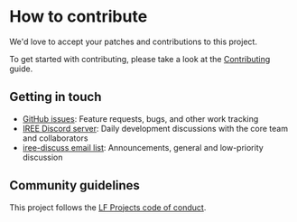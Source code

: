 # How to contribute

We'd love to accept your patches and contributions to this project.

To get started with contributing, please take a look at the
[Contributing](https://iree.dev/developers/general/contributing/) guide.

## Getting in touch

*   [GitHub issues](https://github.com/iree-org/iree-experimental/issues): Feature requests,
    bugs, and other work tracking
*   [IREE Discord server](https://discord.gg/wEWh6Z9nMU): Daily development
    discussions with the core team and collaborators
*   [iree-discuss email list](https://groups.google.com/forum/#!forum/iree-discuss):
    Announcements, general and low-priority discussion

## Community guidelines

This project follows the
[LF Projects code of conduct](https://lfprojects.org/policies/code-of-conduct/).
